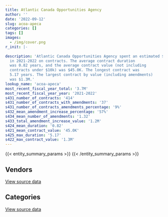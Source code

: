 ```yaml
---
title: Atlantic Canada Opportunities Agency
author: ''
date: '2022-09-12'
slug: acoa-apeca
categories: []
tags: []
images:
  - /img/cover.png
r_init: |-
  
description: 'Atlantic Canada Opportunities Agency spent an estimated $3.7M
  in 2021-2022 on contracts. The average contract duration
  was 0.82 years, and the average contract value (not including
  contracts under $10k) was $45.0K. The longest contract was
  5.17 years. The largest contract by value (including amendments)
  was $1.3M.'
lookup_name: 'acoa-apeca'
most_recent_fiscal_year_total: '3.7M'
most_recent_fiscal_year_year: '2021-2022'
s431_number_of_contracts: '414'
s431_number_of_contracts_with_amendments: '37'
s431_number_of_contracts_amendments_percentage: '9%'
s432_mean_amendment_increase_percentage: '57%'
s434_mean_number_of_amendments: '1.32'
s433_total_amendment_increase_value: '1.2M'
s424_mean_duration: '0.82'
s421_mean_contract_value: '45.0K'
s425_max_duration: '5.17'
s422_max_contract_value: '1.3M'
---
```


<script src="/rmarkdown-libs/htmlwidgets/htmlwidgets.js"></script>
<link href="/rmarkdown-libs/datatables-css/datatables-crosstalk.css" rel="stylesheet" />
<script src="/rmarkdown-libs/datatables-binding/datatables.js"></script>
<script src="/rmarkdown-libs/jquery/jquery-3.6.0.min.js"></script>
<link href="/rmarkdown-libs/dt-core-bootstrap/css/dataTables.bootstrap.min.css" rel="stylesheet" />
<link href="/rmarkdown-libs/dt-core-bootstrap/css/dataTables.bootstrap.extra.css" rel="stylesheet" />
<script src="/rmarkdown-libs/dt-core-bootstrap/js/jquery.dataTables.min.js"></script>
<script src="/rmarkdown-libs/dt-core-bootstrap/js/dataTables.bootstrap.min.js"></script>
<link href="/rmarkdown-libs/crosstalk/css/crosstalk.min.css" rel="stylesheet" />
<script src="/rmarkdown-libs/crosstalk/js/crosstalk.min.js"></script>
<script src="/rmarkdown-libs/htmlwidgets/htmlwidgets.js"></script>
<link href="/rmarkdown-libs/datatables-css/datatables-crosstalk.css" rel="stylesheet" />
<script src="/rmarkdown-libs/datatables-binding/datatables.js"></script>
<script src="/rmarkdown-libs/jquery/jquery-3.6.0.min.js"></script>
<link href="/rmarkdown-libs/dt-core-bootstrap/css/dataTables.bootstrap.min.css" rel="stylesheet" />
<link href="/rmarkdown-libs/dt-core-bootstrap/css/dataTables.bootstrap.extra.css" rel="stylesheet" />
<script src="/rmarkdown-libs/dt-core-bootstrap/js/jquery.dataTables.min.js"></script>
<script src="/rmarkdown-libs/dt-core-bootstrap/js/dataTables.bootstrap.min.js"></script>
<link href="/rmarkdown-libs/crosstalk/css/crosstalk.min.css" rel="stylesheet" />
<script src="/rmarkdown-libs/crosstalk/js/crosstalk.min.js"></script>

{{< entity_summary_params >}}
{{< /entity_summary_params >}}

## Vendors

<div id="htmlwidget-1" style="width:100%;height:auto;" class="datatables html-widget"></div>
<script type="application/json" data-for="htmlwidget-1">{"x":{"style":"bootstrap","filter":"none","vertical":false,"data":[["<a href=\"/vendors/accenture/\">Accenture<\/a>","<a href=\"/vendors/advanced_chippewa_technologies/\">Advanced Chippewa Technologies<\/a>","<a href=\"/vendors/atlantic_business_interiors/\">Atlantic Business Interiors<\/a>","<a href=\"/vendors/bell_canada/\">Bell Canada<\/a>","<a href=\"/vendors/canadian_corps_of_commissionaires/\">Canadian Corps of Commissionaires<\/a>","<a href=\"/vendors/canon/\">Canon<\/a>","<a href=\"/vendors/carahsoft_technology/\">Carahsoft Technology<\/a>","<a href=\"/vendors/cdw_canada/\">CDW Canada<\/a>","<a href=\"/vendors/cision_canada/\">Cision Canada<\/a>","<a href=\"/vendors/d2l/\">D2L<\/a>","<a href=\"/vendors/dell_computer/\">Dell Computer<\/a>","<a href=\"/vendors/deloitte/\">Deloitte<\/a>","<a href=\"/vendors/donna_cona/\">Donna Cona<\/a>","<a href=\"/vendors/eperformance/\">Eperformance<\/a>","<a href=\"/vendors/ference_company_consulting/\">Ference Company Consulting<\/a>","<a href=\"/vendors/ford_motor_company/\">Ford Motor Company<\/a>","<a href=\"/vendors/general_motors/\">General Motors<\/a>","<a href=\"/vendors/global_upholstery/\">Global Upholstery<\/a>","<a href=\"/vendors/grand_toy/\">Grand Toy<\/a>","<a href=\"/vendors/haworth/\">Haworth<\/a>","<a href=\"/vendors/hypertec/\">Hypertec<\/a>","<a href=\"/vendors/info_tech_research_group/\">Info Tech Research Group<\/a>","<a href=\"/vendors/iron_mountain/\">Iron Mountain<\/a>","<a href=\"/vendors/kia_canada/\">Kia Canada<\/a>","<a href=\"/vendors/konica_minolta_business_solutions/\">Konica Minolta Business Solutions<\/a>","<a href=\"/vendors/kpmg/\">KPMG<\/a>","<a href=\"/vendors/lionbridge/\">Lionbridge<\/a>","<a href=\"/vendors/manpower_services_canada/\">Manpower Services Canada<\/a>","<a href=\"/vendors/microsoft_canada/\">Microsoft Canada<\/a>","<a href=\"/vendors/mnp/\">MNP<\/a>","<a href=\"/vendors/nisha_techonologies/\">Nisha Techonologies<\/a>","<a href=\"/vendors/nissan_canada/\">Nissan Canada<\/a>","<a href=\"/vendors/northern_micro/\">Northern Micro<\/a>","<a href=\"/vendors/oracle_canada/\">Oracle Canada<\/a>","<a href=\"/vendors/orangutech/\">Orangutech<\/a>","<a href=\"/vendors/oxford_economics_usa/\">Oxford Economics USA<\/a>","<a href=\"/vendors/phaselock_systems_international/\">Phaselock Systems International<\/a>","<a href=\"/vendors/pleiad_canada/\">Pleiad Canada<\/a>","<a href=\"/vendors/pra/\">PRA<\/a>","<a href=\"/vendors/promaxis/\">Promaxis<\/a>","<a href=\"/vendors/prosci_canada/\">Prosci Canada<\/a>","<a href=\"/vendors/purespirit_solutions/\">PureSpirIT Solutions<\/a>","<a href=\"/vendors/quantum_management_services/\">Quantum Management Services<\/a>","<a href=\"/vendors/raymond_chabot_grant_thornton/\">Raymond Chabot Grant Thornton<\/a>","<a href=\"/vendors/ricoh/\">Ricoh<\/a>","<a href=\"/vendors/rogers/\">Rogers<\/a>","<a href=\"/vendors/sdl_international_canada/\">SDL International Canada<\/a>","<a href=\"/vendors/sharp_electronics/\">Sharp Electronics<\/a>","<a href=\"/vendors/softchoice/\">Softchoice<\/a>","<a href=\"/vendors/subaru_canada/\">Subaru Canada<\/a>","<a href=\"/vendors/toyota/\">Toyota<\/a>","<a href=\"/vendors/xerox/\">Xerox<\/a>"],[null,13776.75,null,643235.25,116579.11,29227.29,null,158518.88,27878.1,null,null,null,null,30792.24,null,null,67908.66,null,null,null,null,44814.08,null,null,14200.58,null,0,14315.17,119780,null,23061.27,57463.2,null,71235.05,null,null,null,null,null,null,null,22391.33,null,19464.9,null,null,null,9119.99,88398.23,90455.56,null,1674.29],[null,355994.25,null,null,49777.52,33353.64,null,145833.28,38836.83,null,28244,null,null,36683.83,null,null,30982.15,41356.2,null,33805.21,30239.25,62817.75,null,null,14850.67,11500,0,25863.53,1042500.1,null,145258.35,null,null,72693.01,null,null,4467.75,null,null,null,13800,53553.2,null,19550,5037.88,48713.18,50955.29,23234.23,null,null,null,3366.97],[80500,12388.89,11992.2,null,null,29225.81,null,null,42314.76,null,null,24725,108079.88,99360,5865,null,null,11311.17,31050,null,99855.24,72965.42,10041.75,null,46743.63,40914.68,3375.8,null,188961.02,null,null,null,265166.2,178301.11,39847.5,null,11616.15,3540.43,null,6435.33,113525.7,null,null,null,5024.11,70286.82,9732.09,24370.79,null,null,71073.46,3357.77],[null,6777.78,126042.12,null,26834.31,18854.64,7508.05,121302,42314.76,7950.29,null,null,null,null,25415,37529.1,30328.95,null,null,null,null,58785.48,null,42674.2,72014.26,33174.07,56624.17,null,135700,79091.25,null,null,166845.64,63168.48,29670,4308.22,null,59673.74,24901.81,37246.26,null,null,7984.83,30321.88,null,null,null,24370.79,null,null,null,3357.77]],"container":"<table class=\"table table-striped table-hover row-border order-column display\">\n  <thead>\n    <tr>\n      <th>Vendor<\/th>\n      <th>2018-2019<\/th>\n      <th>2019-2020<\/th>\n      <th>2020-2021<\/th>\n      <th>2021-2022<\/th>\n    <\/tr>\n  <\/thead>\n<\/table>","options":{"order":[[4,"desc"]],"pageLength":10,"autoWidth":true,"columnDefs":[{"targets":1,"render":"function(data, type, row, meta) {\n    return type !== 'display' ? data : DTWidget.formatCurrency(data, \"$\", 2, 3, \",\", \".\", true, null);\n  }"},{"targets":2,"render":"function(data, type, row, meta) {\n    return type !== 'display' ? data : DTWidget.formatCurrency(data, \"$\", 2, 3, \",\", \".\", true, null);\n  }"},{"targets":3,"render":"function(data, type, row, meta) {\n    return type !== 'display' ? data : DTWidget.formatCurrency(data, \"$\", 2, 3, \",\", \".\", true, null);\n  }"},{"targets":4,"render":"function(data, type, row, meta) {\n    return type !== 'display' ? data : DTWidget.formatCurrency(data, \"$\", 2, 3, \",\", \".\", true, null);\n  }"},{"width":"16%","targets":[1,2,3,4]},{"className":"dt-right","targets":[1,2,3,4]}],"orderClasses":false}},"evals":["options.columnDefs.0.render","options.columnDefs.1.render","options.columnDefs.2.render","options.columnDefs.3.render"],"jsHooks":[]}</script>
<p class="text-right">
<a href="https://github.com/GoC-Spending/contracts-data/tree/main/data/out/departments/acoa-apeca/summary_by_fiscal_year_by_vendor.csv" class="source-data-link btn btn-link">View source data</a>
</p>

## Categories

<div id="htmlwidget-2" style="width:100%;height:auto;" class="datatables html-widget"></div>
<script type="application/json" data-for="htmlwidget-2">{"x":{"style":"bootstrap","filter":"none","vertical":false,"data":[["<a href=\"/categories/facilities_and_construction/\">Facilities and construction<\/a>","<a href=\"/categories/office_management/\">Office management<\/a>","<a href=\"/categories/professional_services/\">Professional services<\/a>","<a href=\"/categories/information_technology/\">Information technology<\/a>","<a href=\"/categories/transportation_and_logistics/\">Transportation and logistics<\/a>","<a href=\"/categories/industrial_products_and_services/\">Industrial products and services<\/a>","<a href=\"/categories/security_and_protection/\">Security and protection<\/a>","<a href=\"/categories/human_capital/\">Human capital<\/a>"],[6502.08,107054.29,524380.79,1786476.06,244577.42,null,null,168369.83],[null,337798.16,672998.07,2970232.74,48232.15,72474.25,null,195735.1],[null,527988.08,786022.78,2044358.09,71073.46,null,null,284968.02],[22019.63,358228.93,896594.54,1673101.93,110532.25,null,26834.31,575220.64]],"container":"<table class=\"table table-striped table-hover row-border order-column display\">\n  <thead>\n    <tr>\n      <th>Category<\/th>\n      <th>2018-2019<\/th>\n      <th>2019-2020<\/th>\n      <th>2020-2021<\/th>\n      <th>2021-2022<\/th>\n    <\/tr>\n  <\/thead>\n<\/table>","options":{"order":[[4,"desc"]],"dom":"t","pageLength":30,"autoWidth":true,"columnDefs":[{"targets":1,"render":"function(data, type, row, meta) {\n    return type !== 'display' ? data : DTWidget.formatCurrency(data, \"$\", 2, 3, \",\", \".\", true, null);\n  }"},{"targets":2,"render":"function(data, type, row, meta) {\n    return type !== 'display' ? data : DTWidget.formatCurrency(data, \"$\", 2, 3, \",\", \".\", true, null);\n  }"},{"targets":3,"render":"function(data, type, row, meta) {\n    return type !== 'display' ? data : DTWidget.formatCurrency(data, \"$\", 2, 3, \",\", \".\", true, null);\n  }"},{"targets":4,"render":"function(data, type, row, meta) {\n    return type !== 'display' ? data : DTWidget.formatCurrency(data, \"$\", 2, 3, \",\", \".\", true, null);\n  }"},{"width":"16%","targets":[1,2,3,4]},{"className":"dt-right","targets":[1,2,3,4]}],"orderClasses":false,"lengthMenu":[10,25,30,50,100]}},"evals":["options.columnDefs.0.render","options.columnDefs.1.render","options.columnDefs.2.render","options.columnDefs.3.render"],"jsHooks":[]}</script>
<p class="text-right">
<a href="https://github.com/GoC-Spending/contracts-data/tree/main/data/out/departments/acoa-apeca/summary_by_fiscal_year_by_category.csv" class="source-data-link btn btn-link">View source data</a>
</p>
